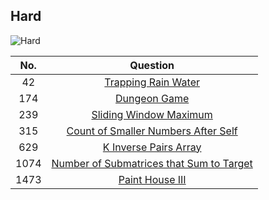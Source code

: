 ## Hard

![Hard](https://s3.amazonaws.com/www.mathnasium.com/upload/733/images/iStock_000038546718_Small.jpg "Hard")

|No. | Question|
|:---:|:----:|
|42|[Trapping Rain Water][42]|
|174|[Dungeon Game][174]|
|239|[Sliding Window Maximum][239]|
|315|[Count of Smaller Numbers After Self][315]|
|629|[K Inverse Pairs Array][629]|
|1074|[Number of Submatrices that Sum to Target][1074]|
|1473|[Paint House III][1473]|

[42]:https://github.com/KaidenHsu/LeetCode/blob/main/3.Hard/0042.TrappingRainWater.cpp
[174]:https://github.com/KaidenHsu/LeetCode/blob/main/3.Hard/0174.DungeonGame.cpp
[239]:https://github.com/KaidenHsu/LeetCode/blob/main/2.Medium/0239.SlidingWindowMaximum.cpp
[315]:https://github.com/KaidenHsu/LeetCode/blob/main/3.Hard/0315.CountOfSmallerNumbersAfterSelf.cpp
[629]:https://github.com/KaidenHsu/LeetCode/blob/main/3.Hard/0629.KInversePairsArray.cpp
[1074]:https://github.com/KaidenHsu/LeetCode/blob/main/3.Hard/1074.NumberOfSubmatricesThatSumToTarget.cpp
[1473]:https://github.com/Ryanshyu/LeetCode/blob/main/3.Hard/1473.PaintHouseIII.cpp
